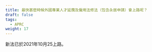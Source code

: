 ```yaml
---
title: 最快甚麼時候外國專業人才延攬及僱用法修法（包含永居申請）會上路呢？
draft: false
tags:
  - APRC
weight: 17
---
```

新法已於2021年10月25上路。